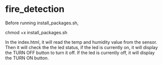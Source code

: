 # fire_detection

Before running install_packages.sh,

chmod +x install_packages.sh

In the index.html, it will read the temp and humidity value from the sensor. Then it will check the the led status, if the led is currently on, it will display the TURN OFF button to turn it off. If the led is currently off, it will display the TURN ON button.
